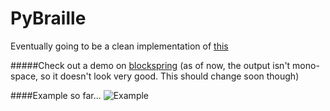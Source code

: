 # PyBraille
Eventually going to be a clean implementation of [this](https://github.com/Robert-Wett/dailyprogrammer/blob/master/143_Braille.py)

#####Check out a demo on [blockspring](https://api.blockspring.com/users/robert-wett/blocks/319bfef4aad7f3477745048a2da3ae6a) (as of now, the output isn't mono-space, so it doesn't look very good. This should change soon though)

####Example so far...
![Example](https://raw.github.com/Robert-Wett/PyBraille/master/img/screenshot4.png)
